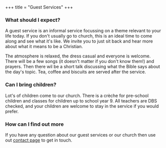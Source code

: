+++
title = "Guest Services"
+++

### What should I expect?

A guest service is an informal service focussing on a theme relevant to your life today.
If you don't usually go to church, this is an ideal time to come along and see what it's like.
We invite you to just sit back and hear more about what it means to be a Christian.

The atmosphere is relaxed, the dress casual and everyone is welcome.
There will be a few songs (it doesn't matter if you don't know them!) and prayers.
Then there wil be a short talk discussing what the Bible says about the day's topic.
Tea, coffee and biscuits are served after the service.

### Can I bring children?

Lot's of children come to our church.
There is a crèche for pre-school children and classes for children up to school year 9.
All teachers are DBS checked, and your children are welcome to stay in the service if you would prefer.

### How can I find out more

If you have any question about our guest services or our church then use out <a href="contact">contact page</a> to get in touch.